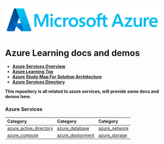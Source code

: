 ![azure](./img/azure.png)

# Azure Learning docs and demos

- [**Azure Services Overview**](https://azurecharts.com/overview)
- [**Azure Learning Top**](https://azurecharts.com/learning/top)
- [**Azure Study Map For Solution Architecture**](https://azurecharts.com/learning/map/?r=solution-architect&l=advanced)
- [**Azure Services Directory**](https://azurecharts.com/directory)

**This repository is all related to azure services, will provide some docs and demos here.**

### Azure Services

| Category                                         | Category                             | Category                       |
| :----------------------------------------------- | :----------------------------------- | :----------------------------- |
| [azure_active_directory](azure_active_directory) | [azure_database](azure_database)     | [azure_network](azure_network) |
| [azure_compute](azure_compute)                   | [azure_deployment](azure_deployment) | [azure_storage](azure_storage) |
